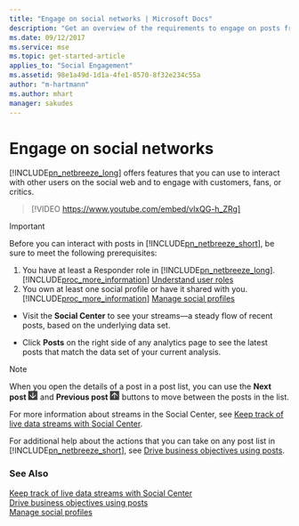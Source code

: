 ```yaml
---
title: "Engage on social networks | Microsoft Docs"
description: "Get an overview of the requirements to engage on posts from within Social Engagement."
ms.date: 09/12/2017
ms.service: mse
ms.topic: get-started-article
applies_to: "Social Engagement"
ms.assetid: 98e1a49d-1d1a-4fe1-8570-8f32e234c55a
author: "m-hartmann"
ms.author: mhart
manager: sakudes
---
```

# Engage on social networks

[!INCLUDE[pn_netbreeze_long](../includes/pn-netbreeze-long.md)] offers features that you can use to interact with other users on the social web and to engage with customers, fans, or critics.

> [!VIDEO https://www.youtube.com/embed/vlxQG-h_ZRg]

> [!IMPORTANT]
>  Before you can interact with posts in [!INCLUDE[pn_netbreeze_short](../includes/pn-netbreeze-short.md)], be sure to meet the following prerequisites:
> 
>  1.  You have at least a Responder role in [!INCLUDE[pn_netbreeze_long](../includes/pn-social-engagement-long.md)]. [!INCLUDE[proc_more_information](../includes/proc-more-information.md)] [Understand user roles](user-roles.md)  
>  2.  You own at least one social profile or have it shared with you. [!INCLUDE[proc_more_information](../includes/proc-more-information.md)] [Manage social profiles](manage-social-profiles.md)

-   Visit the **Social Center** to see your streams—a steady flow of recent posts, based on the underlying data set.

-   Click **Posts** on the right side of any analytics page to see the latest posts that match the data set of your current analysis.

> [!NOTE]
>  When you open the details of a post in a post list, you can use the **Next post** ![Next post](media/next-post-symbol-social-engagement.png "Next post") and **Previous post** ![Previous post](media/previous-post-icon.png "Previous post") buttons to move between the posts in the list.

For more information about streams in the Social Center, see [Keep track of live data streams with Social Center](social-center.md).

For additional help about the actions that you can take on any post list in [!INCLUDE[pn_netbreeze_short](../includes/pn-social-engagement-short.md)], see [Drive business objectives using posts](publish-react-posts.md).  

### See Also

[Keep track of live data streams with Social Center](social-center.md)   
[Drive business objectives using posts](publish-react-posts.md)   
[Manage social profiles](manage-social-profiles.md)